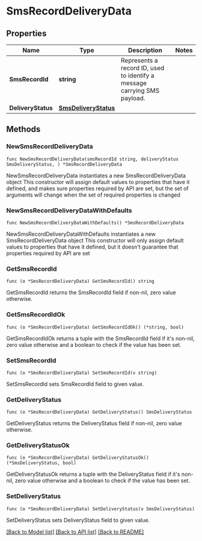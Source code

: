 # SmsRecordDeliveryData

## Properties

Name | Type | Description | Notes
------------ | ------------- | ------------- | -------------
**SmsRecordId** | **string** | Represents a record ID, used to identify a message carrying SMS payload. | 
**DeliveryStatus** | [**SmsDeliveryStatus**](SmsDeliveryStatus.md) |  | 

## Methods

### NewSmsRecordDeliveryData

`func NewSmsRecordDeliveryData(smsRecordId string, deliveryStatus SmsDeliveryStatus, ) *SmsRecordDeliveryData`

NewSmsRecordDeliveryData instantiates a new SmsRecordDeliveryData object
This constructor will assign default values to properties that have it defined,
and makes sure properties required by API are set, but the set of arguments
will change when the set of required properties is changed

### NewSmsRecordDeliveryDataWithDefaults

`func NewSmsRecordDeliveryDataWithDefaults() *SmsRecordDeliveryData`

NewSmsRecordDeliveryDataWithDefaults instantiates a new SmsRecordDeliveryData object
This constructor will only assign default values to properties that have it defined,
but it doesn't guarantee that properties required by API are set

### GetSmsRecordId

`func (o *SmsRecordDeliveryData) GetSmsRecordId() string`

GetSmsRecordId returns the SmsRecordId field if non-nil, zero value otherwise.

### GetSmsRecordIdOk

`func (o *SmsRecordDeliveryData) GetSmsRecordIdOk() (*string, bool)`

GetSmsRecordIdOk returns a tuple with the SmsRecordId field if it's non-nil, zero value otherwise
and a boolean to check if the value has been set.

### SetSmsRecordId

`func (o *SmsRecordDeliveryData) SetSmsRecordId(v string)`

SetSmsRecordId sets SmsRecordId field to given value.


### GetDeliveryStatus

`func (o *SmsRecordDeliveryData) GetDeliveryStatus() SmsDeliveryStatus`

GetDeliveryStatus returns the DeliveryStatus field if non-nil, zero value otherwise.

### GetDeliveryStatusOk

`func (o *SmsRecordDeliveryData) GetDeliveryStatusOk() (*SmsDeliveryStatus, bool)`

GetDeliveryStatusOk returns a tuple with the DeliveryStatus field if it's non-nil, zero value otherwise
and a boolean to check if the value has been set.

### SetDeliveryStatus

`func (o *SmsRecordDeliveryData) SetDeliveryStatus(v SmsDeliveryStatus)`

SetDeliveryStatus sets DeliveryStatus field to given value.



[[Back to Model list]](../README.md#documentation-for-models) [[Back to API list]](../README.md#documentation-for-api-endpoints) [[Back to README]](../README.md)


